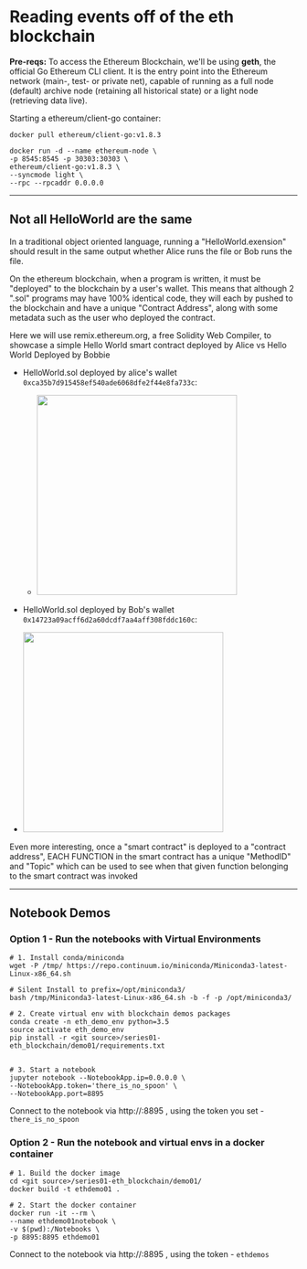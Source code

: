 # Reading events off of the eth blockchain

**Pre-reqs:**
To access the Ethereum Blockchain, we'll be using **geth**, the official Go Ethereum CLI client. It is the entry point into the Ethereum network (main-, test- or private net), capable of running as a full node (default) archive node (retaining all historical state) or a light node (retrieving data live).

Starting a ethereum/client-go container:
```
docker pull ethereum/client-go:v1.8.3

docker run -d --name ethereum-node \
-p 8545:8545 -p 30303:30303 \
ethereum/client-go:v1.8.3 \
--syncmode light \
--rpc --rpcaddr 0.0.0.0
```

---

## Not all HelloWorld are the same

In a traditional object oriented language, running a "HelloWorld.exension" should result in the same output whether Alice runs the file or Bob runs the file.

On the ethereum blockchain, when a program is written, it must be "deployed" to the blockchain by a user's wallet. This means that although 2 ".sol" programs may have 100% identical code, they will each by pushed to the blockchain and have a unique "Contract Address", along with some metadata such as the user who deployed the contract.

Here we will use remix.ethereum.org, a free Solidity Web Compiler, to showcase a simple Hello World smart contract deployed by Alice vs Hello World Deployed by Bobbie

- HelloWorld.sol deployed by alice's wallet `0xca35b7d915458ef540ade6068dfe2f44e8fa733c`:
  - <img src="https://user-images.githubusercontent.com/9003246/36337223-91e5f504-1346-11e8-9832-3e6852eef631.png" width="350">


- HelloWorld.sol deployed by Bob's wallet `0x14723a09acff6d2a60dcdf7aa4aff308fddc160c`:
 - <img src="https://user-images.githubusercontent.com/9003246/36337235-b64e358c-1346-11e8-90c2-29a27b0c15f5.png" width="350">


Even more interesting, once a "smart contract" is deployed to a "contract address", EACH FUNCTION in the smart contract has a unique "MethodID" and "Topic" which can be used to see when that given function belonging to the smart contract was invoked

---

## Notebook Demos

### Option 1 - Run the notebooks with Virtual Environments
```
# 1. Install conda/miniconda 
wget -P /tmp/ https://repo.continuum.io/miniconda/Miniconda3-latest-Linux-x86_64.sh

# Silent Install to prefix=/opt/miniconda3/ 
bash /tmp/Miniconda3-latest-Linux-x86_64.sh -b -f -p /opt/miniconda3/

# 2. Create virtual env with blockchain demos packages
conda create -n eth_demo_env python=3.5
source activate eth_demo_env
pip install -r <git source>/series01-eth_blockchain/demo01/requirements.txt


# 3. Start a notebook
jupyter notebook --NotebookApp.ip=0.0.0.0 \
--NotebookApp.token='there_is_no_spoon' \
--NotebookApp.port=8895
```
Connect to the notebook via http://<yourhost>:8895 , using the token you set - `there_is_no_spoon`


### Option 2 - Run the notebook and virtual envs in a docker container
```
# 1. Build the docker image
cd <git source>/series01-eth_blockchain/demo01/
docker build -t ethdemo01 .

# 2. Start the docker container
docker run -it --rm \
--name ethdemo01notebook \
-v $(pwd):/Notebooks \
-p 8895:8895 ethdemo01
```
Connect to the notebook via http://<yourhost>:8895 , using the token - `ethdemos`



